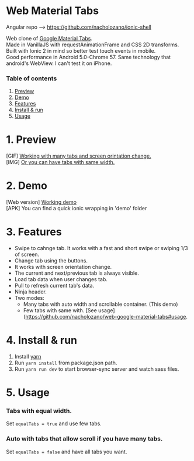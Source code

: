 # Web Material Tabs

Angular repo --> https://github.com/nacholozano/ionic-shell

Web clone of [Google Material Tabs](https://material.io/guidelines/components/tabs.html). <br>
Made in VanillaJS with requestAnimationFrame and CSS 2D transforms. <br>
Built with Ionic 2 in mind so better test touch events in mobile. <br>
Good performance in Android 5.0-Chrome 57. Same technology that android's WebView. I can't test it on iPhone.<br>

### Table of contents 
1. [Preview](#preview)
2. [Demo](#demo)
3. [Features](#features)
4. [Install & run](#install--run)
5. [Usage](#usage)

# 1. Preview

[GIF] [Working with many tabs and screen orintation change.](http://i.imgur.com/LQjH2uQ.gifv) <br>
[IMG] [Or you can have tabs with same width.](http://i.imgur.com/ZOWYl2v.png) <br>

# 2. Demo

[Web version] [Working demo](http://codepen.io/nacholozano/full/oWgJKo/) <br>
[APK] You can find a quick ionic wrapping in 'demo' folder

# 3. Features

- Swipe to cahnge tab. It works with a fast and short swipe or swiping 1/3 of screen.
- Change tab using the buttons.
- It works with screen orientation change.
- The current and next/previous tab is always visible.
- Load tab data when user changes tab.
- Pull to refresh current tab's data.
- Ninja header.
- Two modes:
    - Many tabs with auto width and scrollable container. (This demo) <br>
    - Few tabs with same with. [See usage](https://github.com/nacholozano/web-google-material-tabs#usage. <br>
                  
# 4. Install & run

1. Install [yarn](https://yarnpkg.com/lang/en/)
2. Run `yarn install` from package.json path.
3. Run `yarn run dev` to start browser-sync server and watch sass files.

# 5. Usage

### Tabs with equal width.
Set `equalTabs = true` and use few tabs. 

### Auto with tabs that allow scroll if you have many tabs.
Set `equalTabs = false` and have all tabs you want.
